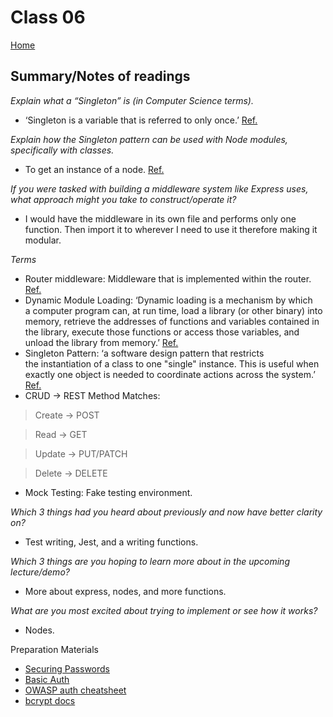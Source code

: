 
# Class 06

[Home](https://markjackson28.github.io/reading-notes/)

## Summary/Notes of readings

*Explain what a “Singleton” is (in Computer Science terms).*
- ‘Singleton is a variable that is referred to only once.’ [Ref.](https://en.wikipedia.org/wiki/Singleton_variable)

*Explain how the Singleton pattern can be used with Node modules, specifically with classes.*
- To get an instance of a node. [Ref.](https://medium.com/swlh/node-js-and-singleton-pattern-7b08d11c726a)

*If you were tasked with building a middleware system like Express uses, what approach might you take to construct/operate it?*
- I would have the middleware in its own file and performs only one function. Then import it to wherever I need to use it therefore making it modular.

*Terms*
- Router middleware: Middleware that is implemented within the router. [Ref.](https://expressjs.com/en/guide/using-middleware.html)
- Dynamic Module Loading: ‘Dynamic loading is a mechanism by which a computer program can, at run time, load a library (or other binary) into memory, retrieve the addresses of functions and variables contained in the library, execute those functions or access those variables, and unload the library from memory.’ [Ref.](https://en.wikipedia.org/wiki/Dynamic_loading)
- Singleton Pattern: ‘a software design pattern that restricts the instantiation of a class to one "single" instance. This is useful when exactly one object is needed to coordinate actions across the system.’ [Ref.](https://en.wikipedia.org/wiki/Singleton_pattern)
- CRUD -> REST Method Matches:
> Create -> POST

> Read -> GET

> Update -> PUT/PATCH

> Delete -> DELETE

- Mock Testing: Fake testing environment.

*Which 3 things had you heard about previously and now have better clarity on?*
-  Test writing, Jest, and a writing functions. 

*Which 3 things are you hoping to learn more about in the upcoming lecture/demo?*
- More about express, nodes, and more functions.

*What are you most excited about trying to implement or see how it works?*
- Nodes.

Preparation Materials
- [Securing Passwords](https://thehackernews.com/2014/04/securing-passwords-with-bcrypt-hashing.html)
- [Basic Auth](https://en.wikipedia.org/wiki/Basic_access_authentication)
- [OWASP auth cheatsheet](https://cheatsheetseries.owasp.org/cheatsheets/Authentication_Cheat_Sheet.html)
- [bcrypt docs](https://www.npmjs.com/package/bcrypt)
